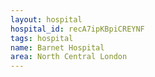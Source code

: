 ```yaml
---
layout: hospital
hospital_id: recA7ipKBpiCREYNF
tags: hospital
name: Barnet Hospital
area: North Central London
---
```

